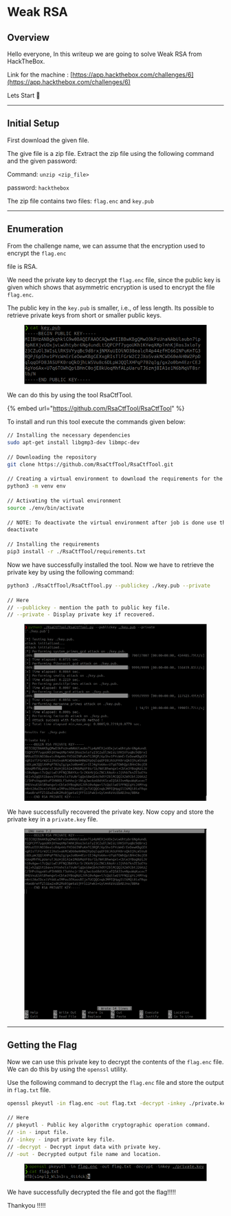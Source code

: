 # Weak RSA

## Overview

Hello everyone, In this writeup we are going to solve Weak RSA from HackTheBox.

Link for the machine : [https://app.hackthebox.com/challenges/6](https://app.hackthebox.com/challenges/6)

Lets Start 🙌

***

## Initial Setup

First download the given file.

The give file is a zip file. Extract the zip file using the following command and the given password:

Command: `unzip <zip_file>`

password: `hackthebox`

The zip file contains two files: `flag.enc` and `key.pub`

***

## Enumeration

From the challenge name, we can assume that the encryption used to encrypt the `flag.enc`

file is RSA.

We need the private key to decrypt the `flag.enc` file, since the public key is given which shows that asymmetric encryption is used to encrypt the file `flag.enc`.

The public key in the `key.pub` is smaller, i.e., of less length. Its possible to retrieve private keys from short or smaller public keys.

<figure><img src="../.gitbook/assets/Untitled (13).png" alt=""><figcaption></figcaption></figure>

We can do this by using the tool RsaCtfTool.

{% embed url="https://github.com/RsaCtfTool/RsaCtfTool" %}

&#x20;To install and run this tool execute the commands given below:

```bash
// Installing the necessary dependencies
sudo apt-get install libgmp3-dev libmpc-dev

// Downloading the repository
git clone https://github.com/RsaCtfTool/RsaCtfTool.git

// Creating a virtual environment to download the requirements for the tool to run
python3 -m venv env

// Activating the virtual environment
source ./env/bin/activate

// NOTE: To deactivate the virtual environment after job is done use the following command:
deactivate

// Installing the requirements
pip3 install -r ./RsaCtfTool/requirements.txt
```

Now we have successfully installed the tool. Now we have to retrieve the private key by using the following command:

```bash
python3 ./RsaCtfTool/RsaCtfTool.py --publickey ./key.pub --private

// Here 
// --publickey - mention the path to public key file.
// --private - Display private key if recovered.
```

<figure><img src="../.gitbook/assets/Untitled 1 (13).png" alt=""><figcaption></figcaption></figure>

We have successfully recovered the private key. Now copy and store the private key in a `private.key` file.

<figure><img src="../.gitbook/assets/Untitled 2 (13).png" alt=""><figcaption></figcaption></figure>

***

## Getting the Flag

Now we can use this private key to decrypt the contents of the `flag.enc` file. We can do this by using the `openssl` utility.

Use the following command to decrypt the `flag.enc` file and store the output in `flag.txt` file.

```bash
openssl pkeyutl -in flag.enc -out flag.txt -decrypt -inkey ./private.key

// Here
// pkeyutl - Public key algorithm cryptographic operation command.
// -in - input file.
// -inkey - input private key file.
// -decrypt - Decrypt input data with private key.	
// -out - Decrypted output file name and location.
```

<figure><img src="../.gitbook/assets/Untitled 3 (13).png" alt=""><figcaption></figcaption></figure>

We have successfully decrypted the file and got the flag!!!!!

Thankyou !!!!!
